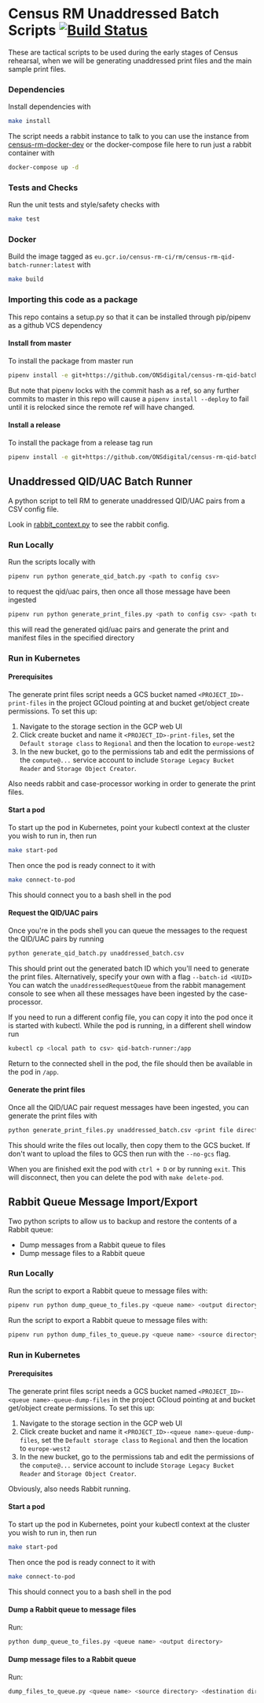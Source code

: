 # Census RM Unaddressed Batch Scripts [![Build Status](https://travis-ci.com/ONSdigital/census-rm-qid-batch-runner.svg?branch=master)](https://travis-ci.com/ONSdigital/census-rm-qid-batch-runner)

These are tactical scripts to be used during the early stages of Census rehearsal, when we will be generating unaddressed print files and the main sample print files.

### Dependencies

Install dependencies with 
```bash
make install
```

The script needs a rabbit instance to talk to you can use the instance from [census-rm-docker-dev]() or the docker-compose file here to run just a rabbit container with

```bash
docker-compose up -d
``` 

### Tests and Checks

Run the unit tests and style/safety checks with

```bash
make test
```

### Docker
Build the image tagged as `eu.gcr.io/census-rm-ci/rm/census-rm-qid-batch-runner:latest` with
```bash
make build
```

### Importing this code as a package
This repo contains a setup.py so that it can be installed through pip/pipenv as a github VCS dependency

#### Install from master
To install the package from master run 
```bash
pipenv install -e git+https://github.com/ONSdigital/census-rm-qid-batch-runner#egg=census_rm_qid_batch_runner
```

But note that pipenv locks with the commit hash as a ref, so any further commits to master in this repo will cause a `pipenv install --deploy` to fail until it is relocked since the remote ref will have changed.

#### Install a release
To install the package from a release tag run 
```bash
pipenv install -e git+https://github.com/ONSdigital/census-rm-qid-batch-runner@<RELEASE TAG>#egg=census_rm_qid_batch_runner
```

## Unaddressed QID/UAC Batch Runner

A python script to tell RM to generate unaddressed QID/UAC pairs from a CSV config file.

Look in [rabbit_context.py](/rabbit_context.py) to see the rabbit config.

### Run Locally
Run the scripts locally with

```bash
pipenv run python generate_qid_batch.py <path to config csv>
```

to request the qid/uac pairs, then once all those message have been ingested

```bash
pipenv run python generate_print_files.py <path to config csv> <path to output directory> <batch ID> --no-gcs
```

this will read the generated qid/uac pairs and generate the print and manifest files in the specified directory

### Run in Kubernetes

#### Prerequisites
The generate print files script needs a GCS bucket named `<PROJECT_ID>-print-files` in the project GCloud pointing at and bucket get/object create permissions.
To set this up:

1. Navigate to the storage section in the GCP web UI
1. Click create bucket and name it `<PROJECT_ID>-print-files`, set the `Default storage class` to `Regional` and then the location to `europe-west2`
1. In the new bucket, go to the permissions tab and edit the permissions of the `compute@...` service account to include `Storage Legacy Bucket Reader` and `Storage Object Creator`.

Also needs rabbit and case-processor working in order to generate the print files.

#### Start a pod
To start up the pod in Kubernetes, point your kubectl context at the cluster you wish to run in, then run
```bash
make start-pod
```

Then once the pod is ready connect to it with
```bash
make connect-to-pod
```
This should connect you to a bash shell in the pod

#### Request the QID/UAC pairs
Once you're in the pods shell you can queue the messages to the request the QID/UAC pairs by running
```bash
python generate_qid_batch.py unaddressed_batch.csv
```

This should print out the generated batch ID which you'll need to generate the print files. Alternatively, specify your own with a flag `--batch-id <UUID>`
You can watch the `unaddressedRequestQueue` from the rabbit management console to see when all these messages have been ingested by the case-processor.

If you need to run a different config file, you can copy it into the pod once it is started with kubectl. 
While the pod is running, in a different shell window run
```bash
kubectl cp <local path to csv> qid-batch-runner:/app
```

Return to the connected shell in the pod, the file should then be available in the pod in `/app`.

#### Generate the print files
Once all the QID/UAC pair request messages have been ingested, you can generate the print files with
```bash
python generate_print_files.py unaddressed_batch.csv <print file directory path> <batch ID>
```

This should write the files out locally, then copy them to the GCS bucket.
If don't want to upload the files to GCS then run with the `--no-gcs` flag.

When you are finished exit the pod with `ctrl + D` or by running `exit`. This will disconnect, then you can delete the pod with `make delete-pod`.


## Rabbit Queue Message Import/Export

Two python scripts to allow us to backup and restore the contents of a Rabbit queue:
- Dump messages from a Rabbit queue to files
- Dump message files to a Rabbit queue

### Run Locally
Run the script to export a Rabbit queue to message files with:
```bash
pipenv run python dump_queue_to_files.py <queue name> <output directory> --no-gcs
```

Run the script to export a Rabbit queue to message files with:
```bash
pipenv run python dump_files_to_queue.py <queue name> <source directory> <destination directory>
```

### Run in Kubernetes

#### Prerequisites
The generate print files script needs a GCS bucket named `<PROJECT_ID>-<queue name>-queue-dump-files` in the project GCloud pointing at and bucket get/object create permissions.
To set this up:

1. Navigate to the storage section in the GCP web UI
1. Click create bucket and name it `<PROJECT_ID>-<queue name>-queue-dump-files`, set the `Default storage class` to `Regional` and then the location to `europe-west2`
1. In the new bucket, go to the permissions tab and edit the permissions of the `compute@...` service account to include `Storage Legacy Bucket Reader` and `Storage Object Creator`.

Obviously, also needs Rabbit running.

#### Start a pod
To start up the pod in Kubernetes, point your kubectl context at the cluster you wish to run in, then run
```bash
make start-pod
```

Then once the pod is ready connect to it with
```bash
make connect-to-pod
```
This should connect you to a bash shell in the pod

#### Dump a Rabbit queue to message files
Run:
```bash
python dump_queue_to_files.py <queue name> <output directory>
```

#### Dump message files to a Rabbit queue
Run:
```bash
dump_files_to_queue.py <queue name> <source directory> <destination directory>
```



